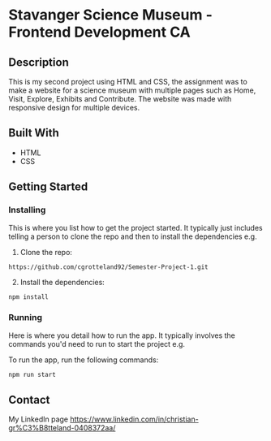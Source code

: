 # Stavanger Science Museum - Frontend Development CA

## Description

This is my second project using HTML and CSS, the assignment was to make a website for a science museum with multiple pages such as Home, Visit, Explore, Exhibits and Contribute.
The website was made  with responsive design for multiple devices.

## Built With

- HTML
- CSS

## Getting Started

### Installing

This is where you list how to get the project started. It typically just includes telling a person to clone the repo and then to install the dependencies e.g.

1. Clone the repo:

```bash
https://github.com/cgrotteland92/Semester-Project-1.git
```

2. Install the dependencies:

```
npm install
```

### Running

Here is where you detail how to run the app. It typically involves the commands you'd need to run to start the project e.g.

To run the app, run the following commands:

```bash
npm run start
```


## Contact

My LinkedIn page https://www.linkedin.com/in/christian-gr%C3%B8tteland-0408372aa/
